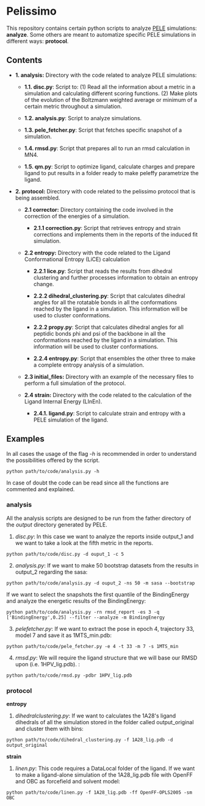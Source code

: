 # Pelissimo

This repository contains certain python scripts to analyze [PELE](https://pele.bsc.es/pele.wt) simulations: **analyze**.
Some others are meant to automatize specific PELE simulations in different ways: **protocol**.

## Contents


 * <b> 1. analysis:</b> Directory with the code related to analyze PELE simulations: 

   * **1.1. disc.py**: Script to: (1) Read all the information about a metric in a simulation and calculating different scoring functions.
   (2) Make plots of the evolution of the Boltzmann weighted average or minimum of a certain metric throughout a simulation.

   * **1.2. analysis.py**: Script to analyze simulations.

   * **1.3. pele_fetcher.py**: Script that fetches specific snapshot of a simulation.

   * **1.4. rmsd.py**: Script that prepares all to run an rmsd calculation in MN4.

   * **1.5. qm.py**: Script to optimize ligand, calculate charges and prepare ligand to put results in a folder ready to make peleffy 
   parametrize the ligand.


 * <b> 2. protocol:</b> Directory with code related to the pelissimo protocol that is being assembled.

   * <b> 2.1 corrector:</b> Directory containing the code involved in the correction of the energies of a simulation.

     * **2.1.1 correction.py**: Script that retrieves entropy and strain corrections and implements them in the reports of the  induced fit simulation.

   * <b> 2.2 entropy:</b> Directory with the code related to the Ligand Conformational Entropy (LiCE) calculation

     * **2.2.1 lice.py**: Script that reads the results from dihedral clustering and further processes information to obtain an entropy change.
 
     * **2.2.2 dihedral_clustering.py**: Script that calculates dihedral angles for all the rotatable bonds in all the conformations reached 
     by the ligand in a simulation. This information will be used to cluster conformations. 
  
     * **2.2.2 propy.py**: Script that calculates dihedral angles for all peptidic bonds phi and psi of the backbone in all the conformations reached 
     by the ligand in a simulation. This information will be used to cluster conformations. 

     * **2.2.4 entropy.py**: Script that ensembles the other three to make a complete entropy analysis of a simulation.

   * <b> 2.3 initial_files:</b> Directory with an example of the necessary files to perform a full simulation of the protocol.

   * <b> 2.4 strain:</b> Directory with the code related to the calculation of the Ligand Internal Energy (LInEn).
 
     * **2.4.1. ligand.py**: Script to calculate strain and entropy with a PELE simulation of the ligand. 


## Examples

In all cases the usage of the flag _-h_ is recommended in order to understand the possibilities offered by the script.

```
python path/to/code/analysis.py -h
```

In case of doubt the code can be read since all the functions are commented and explained.

### analysis


All the analysis scripts are designed to be run from the father directory of the _output_ directory generated by PELE.

1. _disc.py_: In this case we want to analyze the reports inside output_1 and we want to take a look at the fifth metric in the reports.
```
python path/to/code/disc.py -d ouput_1 -c 5
```

2. _analysis.py_: If we want to make 50 bootstrap datasets from the results in output_2 regarding the sasa:

```
python path/to/code/analysis.py -d ouput_2 -ns 50 -m sasa --bootstrap
```

If we want to select the snapshots the first quantile of the BindingEnergy and analyze the energetic results of the BindingEnergy:
```
python path/to/code/analysis.py -rn rmsd_report -es 3 -q ['BindingEnergy',0.25] --filter --analyze -m BindingEnergy
```


3. _pelefetcher.py_: If we want to extract the pose in epoch 4, trajectory 33, model 7 and save it as 1MTS_min.pdb:

```
python path/to/code/pele_fetcher.py -e 4 -t 33 -m 7 -s 1MTS_min
```

4. _rmsd.py_: We will require the ligand structure that we will base our RMSD upon (i.e. 1HPV_lig.pdb). :

```
python path/to/code/rmsd.py -pdbr 1HPV_lig.pdb
```


### protocol

**entropy**

1. _dihedralclustering.py_: If we want to calculates the 1A28's ligand dihedrals of all the simulation stored in the folder called output_original
and cluster them with bins:

```
python path/to/code/dihedral_clustering.py -f 1A28_lig.pdb -d output_original 
```

**strain**

1. _linen.py_: This code requires a DataLocal folder of the ligand.
If we want to make a ligand-alone simulation of the 1A28_lig.pdb file with OpenFF and OBC as forcefield and solvent model:

```
python path/to/code/linen.py -f 1A28_lig.pdb -ff OpenFF-OPLS2005 -sm OBC
```





